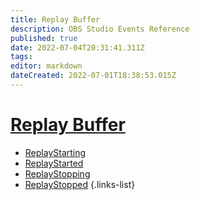 ```yaml
---
title: Replay Buffer
description: OBS Studio Events Reference
published: true
date: 2022-07-04T20:31:41.311Z
tags:
editor: markdown
dateCreated: 2022-07-01T18:38:53.015Z
---
```


# [Replay Buffer](/en/Broadcasters/OBS/Events)
* [ReplayStarting](/en/Broadcasters/OBS/Events/Replay-Buffer/ReplayStarting)
* [ReplayStarted](/en/Broadcasters/OBS/Events/Replay-Buffer/ReplayStarted)
* [ReplayStopping](/en/Broadcasters/OBS/Events/Replay-Buffer/ReplayStopping)
* [ReplayStopped](/en/Broadcasters/OBS/Events/Replay-Buffer/ReplayStopped)
{.links-list}